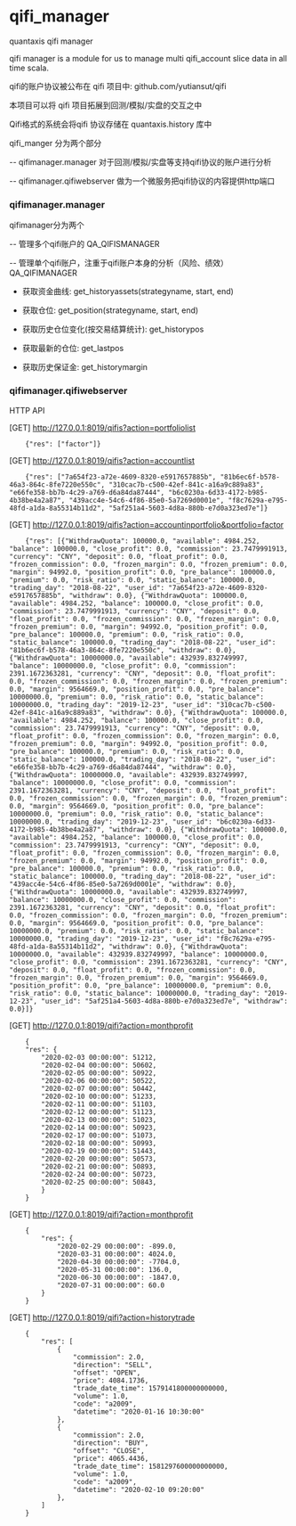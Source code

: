 # qifi_manager
quantaxis qifi manager

qifi manager is a module for us to manage multi qifi_account slice data in all time scala.

qifi的账户协议被公布在 qifi 项目中: github.com/yutiansut/qifi

本项目可以将 qifi 项目拓展到回测/模拟/实盘的交互之中


Qifi格式的系统会将qifi 协议存储在 quantaxis.history 库中

qifi_manger 分为两个部分


--  qifimanager.manager  对于回测/模拟/实盘等支持qifi协议的账户进行分析


--  qifimanager.qifiwebserver  做为一个微服务把qifi协议的内容提供http端口



### qifimanager.manager


qifimanager分为两个 

-- 管理多个qifi账户的  QA_QIFISMANAGER


-- 管理单个qifi账户，注重于qifi账户本身的分析（风险、绩效）  QA_QIFIMANAGER





- 获取资金曲线:
get_historyassets(strategyname, start, end)

- 获取仓位:
get_position(strategyname, start, end)

- 获取历史仓位变化(按交易结算统计):
get_historypos

- 获取最新的仓位:
get_lastpos

- 获取历史保证金:
get_historymargin


### qifimanager.qifiwebserver

HTTP API

[GET] http://127.0.0.1:8019/qifis?action=portfoliolist

        {"res": ["factor"]}
    
[GET] http://127.0.0.1:8019/qifis?action=accountlist

        {"res": ["7a654f23-a72e-4609-8320-e5917657885b", "81b6ec6f-b578-46a3-864c-8fe7220e550c", "310cac7b-c500-42ef-841c-a16a9c889a83", "e66fe358-bb7b-4c29-a769-d6a84da87444", "b6c0230a-6d33-4172-b985-4b38be4a2a87", "439acc4e-54c6-4f86-85e0-5a7269d0001e", "f8c7629a-e795-48fd-a1da-8a55314b11d2", "5af251a4-5603-4d8a-880b-e7d0a323ed7e"]}

[GET] http://127.0.0.1:8019/qifis?action=accountinportfolio&portfolio=factor

        {"res": [{"WithdrawQuota": 100000.0, "available": 4984.252, "balance": 100000.0, "close_profit": 0.0, "commission": 23.7479991913, "currency": "CNY", "deposit": 0.0, "float_profit": 0.0, "frozen_commission": 0.0, "frozen_margin": 0.0, "frozen_premium": 0.0, "margin": 94992.0, "position_profit": 0.0, "pre_balance": 100000.0, "premium": 0.0, "risk_ratio": 0.0, "static_balance": 100000.0, "trading_day": "2018-08-22", "user_id": "7a654f23-a72e-4609-8320-e5917657885b", "withdraw": 0.0}, {"WithdrawQuota": 100000.0, "available": 4984.252, "balance": 100000.0, "close_profit": 0.0, "commission": 23.7479991913, "currency": "CNY", "deposit": 0.0, "float_profit": 0.0, "frozen_commission": 0.0, "frozen_margin": 0.0, "frozen_premium": 0.0, "margin": 94992.0, "position_profit": 0.0, "pre_balance": 100000.0, "premium": 0.0, "risk_ratio": 0.0, "static_balance": 100000.0, "trading_day": "2018-08-22", "user_id": "81b6ec6f-b578-46a3-864c-8fe7220e550c", "withdraw": 0.0}, {"WithdrawQuota": 10000000.0, "available": 432939.832749997, "balance": 10000000.0, "close_profit": 0.0, "commission": 2391.1672363281, "currency": "CNY", "deposit": 0.0, "float_profit": 0.0, "frozen_commission": 0.0, "frozen_margin": 0.0, "frozen_premium": 0.0, "margin": 9564669.0, "position_profit": 0.0, "pre_balance": 10000000.0, "premium": 0.0, "risk_ratio": 0.0, "static_balance": 10000000.0, "trading_day": "2019-12-23", "user_id": "310cac7b-c500-42ef-841c-a16a9c889a83", "withdraw": 0.0}, {"WithdrawQuota": 100000.0, "available": 4984.252, "balance": 100000.0, "close_profit": 0.0, "commission": 23.7479991913, "currency": "CNY", "deposit": 0.0, "float_profit": 0.0, "frozen_commission": 0.0, "frozen_margin": 0.0, "frozen_premium": 0.0, "margin": 94992.0, "position_profit": 0.0, "pre_balance": 100000.0, "premium": 0.0, "risk_ratio": 0.0, "static_balance": 100000.0, "trading_day": "2018-08-22", "user_id": "e66fe358-bb7b-4c29-a769-d6a84da87444", "withdraw": 0.0}, {"WithdrawQuota": 10000000.0, "available": 432939.832749997, "balance": 10000000.0, "close_profit": 0.0, "commission": 2391.1672363281, "currency": "CNY", "deposit": 0.0, "float_profit": 0.0, "frozen_commission": 0.0, "frozen_margin": 0.0, "frozen_premium": 0.0, "margin": 9564669.0, "position_profit": 0.0, "pre_balance": 10000000.0, "premium": 0.0, "risk_ratio": 0.0, "static_balance": 10000000.0, "trading_day": "2019-12-23", "user_id": "b6c0230a-6d33-4172-b985-4b38be4a2a87", "withdraw": 0.0}, {"WithdrawQuota": 100000.0, "available": 4984.252, "balance": 100000.0, "close_profit": 0.0, "commission": 23.7479991913, "currency": "CNY", "deposit": 0.0, "float_profit": 0.0, "frozen_commission": 0.0, "frozen_margin": 0.0, "frozen_premium": 0.0, "margin": 94992.0, "position_profit": 0.0, "pre_balance": 100000.0, "premium": 0.0, "risk_ratio": 0.0, "static_balance": 100000.0, "trading_day": "2018-08-22", "user_id": "439acc4e-54c6-4f86-85e0-5a7269d0001e", "withdraw": 0.0}, {"WithdrawQuota": 10000000.0, "available": 432939.832749997, "balance": 10000000.0, "close_profit": 0.0, "commission": 2391.1672363281, "currency": "CNY", "deposit": 0.0, "float_profit": 0.0, "frozen_commission": 0.0, "frozen_margin": 0.0, "frozen_premium": 0.0, "margin": 9564669.0, "position_profit": 0.0, "pre_balance": 10000000.0, "premium": 0.0, "risk_ratio": 0.0, "static_balance": 10000000.0, "trading_day": "2019-12-23", "user_id": "f8c7629a-e795-48fd-a1da-8a55314b11d2", "withdraw": 0.0}, {"WithdrawQuota": 10000000.0, "available": 432939.832749997, "balance": 10000000.0, "close_profit": 0.0, "commission": 2391.1672363281, "currency": "CNY", "deposit": 0.0, "float_profit": 0.0, "frozen_commission": 0.0, "frozen_margin": 0.0, "frozen_premium": 0.0, "margin": 9564669.0, "position_profit": 0.0, "pre_balance": 10000000.0, "premium": 0.0, "risk_ratio": 0.0, "static_balance": 10000000.0, "trading_day": "2019-12-23", "user_id": "5af251a4-5603-4d8a-880b-e7d0a323ed7e", "withdraw": 0.0}]}

[GET] http://127.0.0.1:8019/qifi?action=monthprofit

        {
        "res": {
            "2020-02-03 00:00:00": 51212,
            "2020-02-04 00:00:00": 50602,
            "2020-02-05 00:00:00": 50922,
            "2020-02-06 00:00:00": 50522,
            "2020-02-07 00:00:00": 50442,
            "2020-02-10 00:00:00": 51233,
            "2020-02-11 00:00:00": 51103,
            "2020-02-12 00:00:00": 51123,
            "2020-02-13 00:00:00": 51023,
            "2020-02-14 00:00:00": 50923,
            "2020-02-17 00:00:00": 51073,
            "2020-02-18 00:00:00": 50993,
            "2020-02-19 00:00:00": 51443,
            "2020-02-20 00:00:00": 50573,
            "2020-02-21 00:00:00": 50893,
            "2020-02-24 00:00:00": 50723,
            "2020-02-25 00:00:00": 50843,
            }
        }


[GET] http://127.0.0.1:8019/qifi?action=monthprofit

        {
            "res": {
                "2020-02-29 00:00:00": -899.0,
                "2020-03-31 00:00:00": 4024.0,
                "2020-04-30 00:00:00": -7704.0,
                "2020-05-31 00:00:00": 136.0,
                "2020-06-30 00:00:00": -1847.0,
                "2020-07-31 00:00:00": 60.0
            }
        }

[GET] http://127.0.0.1:8019/qifi?action=historytrade

        {
            "res": [
                {
                    "commission": 2.0,
                    "direction": "SELL",
                    "offset": "OPEN",
                    "price": 4084.1736,
                    "trade_date_time": 1579141800000000000,
                    "volume": 1.0,
                    "code": "a2009",
                    "datetime": "2020-01-16 10:30:00"
                },
                {
                    "commission": 2.0,
                    "direction": "BUY",
                    "offset": "CLOSE",
                    "price": 4065.4436,
                    "trade_date_time": 1581297600000000000,
                    "volume": 1.0,
                    "code": "a2009",
                    "datetime": "2020-02-10 09:20:00"
                },
            ]
        }